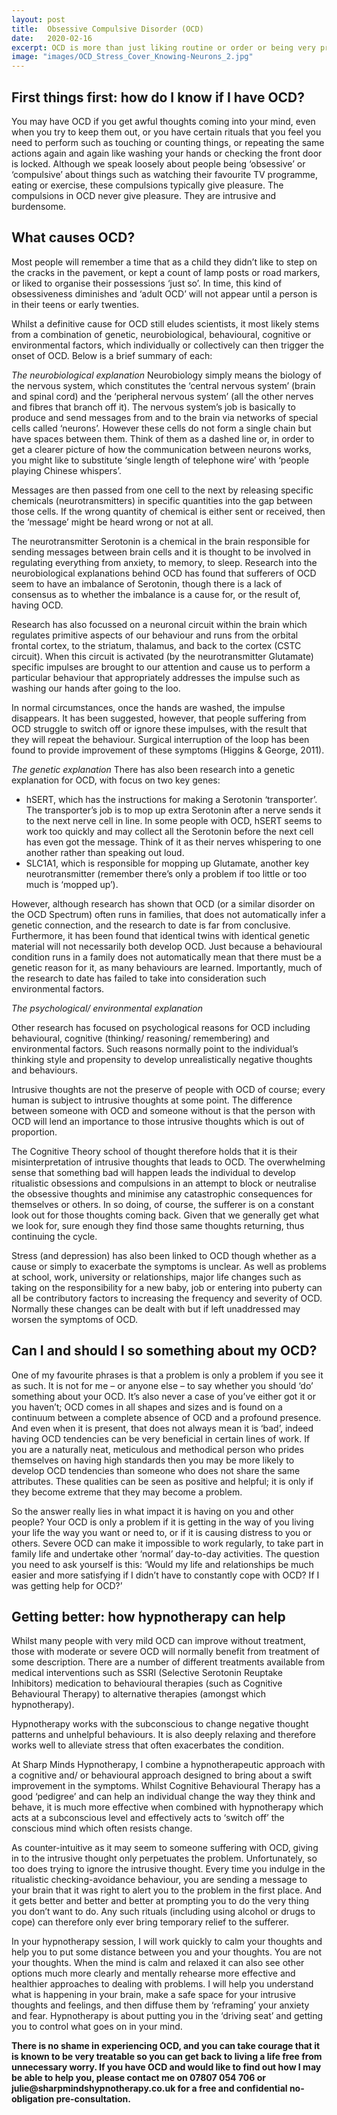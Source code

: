 ```yaml
---
layout: post
title:  Obsessive Compulsive Disorder (OCD)
date:   2020-02-16
excerpt: OCD is more than just liking routine or order or being very precise about things. OCD can cause considerable disruption to an individual’s life and even that of those with whom they live and work. People with OCD typically recognize their thoughts and behaviours are excessive and unreasonable, but struggle to resist them. OCD affects around 1 in 50 people at some point in their life.
image: "images/OCD_Stress_Cover_Knowing-Neurons_2.jpg"
---
```


## First things first: how do I know if I have OCD?

You may have OCD if you get awful thoughts coming into your mind, even when you try to keep them out, or you have certain rituals that you feel you need to perform such as touching or counting things, or repeating the same actions again and again like washing your hands or checking the front door is locked.
Although we speak loosely about people being ‘obsessive’ or ‘compulsive’ about things such as watching their favourite TV programme, eating or exercise, these compulsions typically give pleasure. The compulsions in OCD never give pleasure. They are intrusive and burdensome.

## What causes OCD?
Most people will remember a time that as a child they didn’t like to step on the cracks in the pavement, or kept a count of lamp posts or road markers, or liked to organise their possessions ‘just so’. In time, this kind of obsessiveness diminishes and ‘adult OCD’ will not appear until a person is in their teens or early twenties.

Whilst a definitive cause for OCD still eludes scientists, it most likely stems from a combination of genetic, neurobiological, behavioural, cognitive or environmental factors, which individually or collectively can then trigger the onset of OCD. Below is a brief summary of each:

*The neurobiological explanation*
Neurobiology simply means the biology of the nervous system, which constitutes the ‘central nervous system’ (brain and spinal cord) and the ‘peripheral nervous system’ (all the other nerves and fibres that branch off it). The nervous system’s job is basically to produce and send messages from and to the brain via networks of special cells called ‘neurons’. However these cells do not form a single chain but have spaces between them. Think of them as a dashed line or, in order to get a clearer picture of how the communication between neurons works, you might like to substitute ‘single length of telephone wire’ with ‘people playing Chinese whispers’.

Messages are then passed from one cell to the next by releasing specific chemicals (neurotransmitters) in specific quantities into the gap between those cells. If the wrong quantity of chemical is either sent or received, then the ‘message’ might be heard wrong or not at all.

The neurotransmitter Serotonin is a chemical in the brain responsible for sending messages between brain cells and it is thought to be involved in regulating everything from anxiety, to memory, to sleep. Research into the neurobiological explanations behind OCD has found that sufferers of OCD seem to have an imbalance of Serotonin, though there is a lack of consensus as to whether the imbalance is a cause for, or the result of, having OCD.

Research has also focussed on a neuronal circuit within the brain which regulates primitive aspects of our behaviour and runs from the orbital frontal cortex, to the striatum, thalamus, and back to the cortex (CSTC circuit). When this circuit is activated (by the neurotransmitter Glutamate) specific impulses are brought to our attention and cause us to perform a particular behaviour that appropriately addresses the impulse such as washing our hands after going to the loo.

In normal circumstances, once the hands are washed, the impulse disappears. It has been suggested, however, that people suffering from OCD struggle to switch off or ignore these impulses, with the result that they will repeat the behaviour. Surgical interruption of the loop has been found to provide improvement of these symptoms (Higgins & George, 2011).

*The genetic explanation*
There has also been research into a genetic explanation for OCD, with focus on two key genes:

* hSERT, which has the instructions for making a Serotonin ‘transporter’.  The transporter’s job is to mop up extra Serotonin after a nerve sends it to the next nerve cell in line. In some people with OCD, hSERT seems to work too quickly and may collect all the Serotonin before the next cell has even got the message. Think of it as their nerves whispering to one another rather than speaking out loud.
* SLC1A1, which is responsible for mopping up Glutamate, another key neurotransmitter (remember there’s only a problem if too little or too much is ‘mopped up’).

However, although research has shown that OCD (or a similar disorder on the OCD Spectrum) often runs in families, that does not automatically infer a genetic connection, and the research to date is far from conclusive. Furthermore, it has been found that identical twins with identical genetic material will not necessarily both develop OCD. Just because a behavioural condition runs in a family does not automatically mean that there must be a genetic reason for it, as many behaviours are learned. Importantly, much of the research to date has failed to take into consideration such environmental factors.

*The psychological/ environmental explanation*

Other research has focused on psychological reasons for OCD including behavioural, cognitive (thinking/ reasoning/ remembering) and environmental factors. Such reasons normally point to the individual’s thinking style and propensity to develop unrealistically negative thoughts and behaviours.

Intrusive thoughts are not the preserve of people with OCD of course; every human is subject to intrusive thoughts at some point. The difference between someone with OCD and someone without is that the person with OCD will lend an importance to those intrusive thoughts which is out of proportion.

The Cognitive Theory school of thought therefore holds that it is their misinterpretation of intrusive thoughts that leads to OCD. The overwhelming sense that something bad will happen leads the individual to develop ritualistic obsessions and compulsions in an attempt to block or neutralise the obsessive thoughts and minimise any catastrophic consequences for themselves or others. In so doing, of course, the sufferer is on a constant look out for those thoughts coming back. Given that we generally get what we look for, sure enough they find those same thoughts returning, thus continuing the cycle.

Stress (and depression) has also been linked to OCD though whether as a cause or simply to exacerbate the symptoms is unclear. As well as problems at school, work, university or relationships, major life changes such as taking on the responsibility for a new baby, job or entering into puberty can all be contributory factors to increasing the frequency and severity of OCD.  Normally these changes can be dealt with but if left unaddressed may worsen the symptoms of OCD.

## Can I and should I so something about my OCD?
One of my favourite phrases is that a problem is only a problem if you see it as such. It is not for me – or anyone else – to say whether you should ‘do’ something about your OCD. It’s also never a case of you’ve either got it or you haven’t; OCD comes in all shapes and sizes and is found on a continuum between a complete absence of OCD and a profound presence. And even when it is present, that does not always mean it is ‘bad’, indeed having OCD tendencies can be very beneficial in certain lines of work. If you are a naturally neat, meticulous and methodical person who prides themselves on having high standards then you may be more likely to develop OCD tendencies than someone who does not share the same attributes. These qualities can be seen as positive and helpful; it is only if they become extreme that they may become a problem.

So the answer really lies in what impact it is having on you and other people? Your OCD is only a problem if it is getting in the way of you living your life the way you want or need to, or if it is causing distress to you or others. Severe OCD can make it impossible to work regularly, to take part in family life and undertake other ‘normal’ day-to-day activities. The question you need to ask yourself is this: ‘Would my life and relationships be much easier and more satisfying if I didn’t have to constantly cope with OCD? If I was getting help for OCD?’

## Getting better: how hypnotherapy can help
Whilst many people with very mild OCD can improve without treatment, those with moderate or severe OCD will normally benefit from treatment of some description. There are a number of different treatments available from medical interventions such as SSRI (Selective Serotonin Reuptake Inhibitors) medication to behavioural therapies (such as Cognitive Behavioural Therapy) to alternative therapies (amongst which hypnotherapy).

Hypnotherapy works with the subconscious to change negative thought patterns and unhelpful behaviours. It is also deeply relaxing and therefore works well to alleviate stress that often exacerbates the condition.

At Sharp Minds Hypnotherapy, I combine a hypnotherapeutic approach with a cognitive and/ or behavioural approach designed to bring about a swift improvement in the symptoms. Whilst Cognitive Behavioural Therapy has a good ‘pedigree’ and can help an individual change the way they think and behave, it is much more effective when combined with hypnotherapy which acts at a subconscious level and effectively acts to ‘switch off’ the conscious mind which often resists change.

As counter-intuitive as it may seem to someone suffering with OCD, giving in to the intrusive thought only perpetuates the problem. Unfortunately, so too does trying to ignore the intrusive thought. Every time you indulge in the ritualistic checking-avoidance behaviour, you are sending a message to your brain that it was right to alert you to the problem in the first place. And it gets better and better and better at prompting you to do the very thing you don’t want to do. Any such rituals (including using alcohol or drugs to cope) can therefore only ever bring temporary relief to the sufferer.

In your hypnotherapy session, I will work quickly to calm your thoughts and help you to put some distance between you and your thoughts. You are not your thoughts. When the mind is calm and relaxed it can also see other options much more clearly and mentally rehearse more effective and healthier approaches to dealing with problems. I will help you understand what is happening in your brain, make a safe space for your intrusive thoughts and feelings, and then diffuse them by ‘reframing’ your anxiety and fear. Hypnotherapy is about putting you in the ‘driving seat’ and getting you to control what goes on in your mind.

<div class="box">
  <p><b>
There is no shame in experiencing OCD, and you can take courage that it is known to be very treatable so you can get back to living a life free from unnecessary worry. If you have OCD and would like to find out how I may be able to help you, please contact me on 07807 054 706 or julie@sharpmindshypnotherapy.co.uk for a free and confidential no-obligation pre-consultation.
</b></p>
</div>